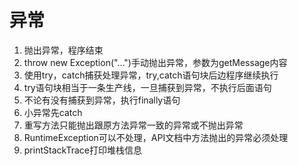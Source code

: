 # 异常
1. 抛出异常，程序结束
2. throw new Exception("...")手动抛出异常，参数为getMessage内容
3. 使用try，catch捕获处理异常，try,catch语句块后边程序继续执行
4. try语句块相当于一条生产线，一旦捕获到异常，不执行后面语句
5. 不论有没有捕获到异常，执行finally语句
6. 小异常先catch
7. 重写方法只能抛出跟原方法异常一致的异常或不抛出异常
8. RuntimeException可以不处理，API文档中方法抛出的异常必须处理
9. printStackTrace打印堆栈信息

